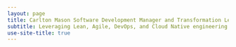 ```yaml
---
layout: page
title: Carlton Mason Software Development Manager and Transformation Leader
subtitle: Leveraging Lean, Agile, DevOps, and Cloud Native engineering to improve velocity,quality, agility, and ultimately business outcomes
use-site-title: true
---
```


